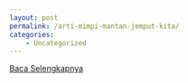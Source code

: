 ```yaml
---
layout: post
permalink: /arti-mimpi-mantan-jemput-kita/
categories:
    - Uncategorized
---
```


[Baca Selengkapnya](/08)